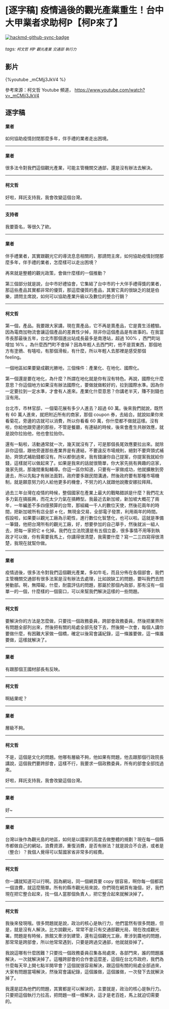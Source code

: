 # [逐字稿] 疫情過後的觀光產業重生！台中大甲業者求助柯P【柯P來了】

[![hackmd-github-sync-badge](https://hackmd.io/3mIsbpeuS0STXpGGMOND1A/badge)](https://hackmd.io/3mIsbpeuS0STXpGGMOND1A)


###### tags: `柯文哲` `柯P` `觀光產業` `交通部` `執行力`

## 影片

{%youtube _mCMjj3JkV4 %}

參考來源：柯文哲 Youtube 頻道， https://www.youtube.com/watch?v=_mCMjj3JkV4


## 逐字稿

#### 業者

如何協助疫情封閉那麼多年，伴手禮的業者走出困境。

---

#### 業者

很多法令對我們這個觀光產業，可能主管機關交通部，還是沒有辦法去解決。

---

#### 柯文哲

好啦，拜託支持我，我會改變這個台灣。

---

#### 支持者

我要簽名，等很久了欸。

---

#### 業者

伴手禮業者，其實跟觀光它的導流息息相關的，那請問主席，如何協助疫情封閉那麼多年，伴手禮的業者，怎麼樣可以走出困境？

再來就是整體的觀光政策，會做什麼樣的一個推動？

第三個部分就是說，台中市好禮協會，它集結了台中市的十大伴手禮得獎的業者，那這些產品其實都非常的優質，那這麼優質的產品，其實它真的很缺乏的就是伯樂，請問主席說，如何可以協助產業升級以及數位的整合行銷？

---

#### 柯文哲

第一個，產品。我要跟大家講，現在賣產品，它不再是賣產品，它是賣生活體驗。因為電商加物流會讓這個產品的差異性少掉，除非你這個產品是有故事的。在我當市長那最後五年，台北市那個進出站成長最多是南港站，超過 100% ，西門町站增加 16% 。為什麼西門町不會掉？因為年輕人去西門町，他不是買東西，那個地方有塗鴉、有嘻哈，有那個滑板，有什麼，所以年輕人去那裡是感受那個 feeling。

一個地區如果要變成觀光勝地，三個條件：產業化、在地化、國際化。

第一個還是要在地化，為什麼？所謂在地化就是你有沒有特色。再說，國際化什麼意思？你這個地方如果沒有辦法國際化，要做就做較好的，拉到國際水準。因為你一定要拉到一定水準，才會有人進來。產業化什麼意思？你講老半天，賺不到錢也沒有用。

台北市，市林官邸，一個菊花展有多少人進去？超過 60 萬。後來我們就說，既然有 60 萬人進來，就把附近所有的商家，那個 coupon 券，去結合。就說如果你來看菊花，旁邊的店就可以消費，所以你看看 60 萬，你什麼都不做就這樣。沒有啦，你給他跟旁邊的那些，不管是餐廳，有連結的時候，後來會產生共辦效應，就是說你拉抬他，他也會拉抬你。

還有一點啦，活動通常就一次，幾天就沒有了，可是那個長尾效應要拉出來。就除非你這個，跟他旁邊那些產業界是有連結，不要違反市場規則，絕對不要齊頭式補助，齊頭式補助錢都沒有。所以都倒過來，我有錢讓你自己提案，你提案我就給你錢，這樣就可以做起來了。如果是我來的話就很簡單，你大家先挑有興趣的店家，幾家先挑，那幾間重點輔導。你這一區你知道，只要有一家做成功，他就擴散到旁邊去，所以先點才有辦法面對。政府要多跟民間溝通，然後政府要有那種市場機制，就是願意努力的人給他更多的機會，不努力的人就跟他說撒安娜拉拜拜。

過去三年台灣在疫情的時候，整個國家在產業上最大的戰略錯誤是什麼？我們花太多力氣在搞振興，而花太少力氣在搞轉型。我最近去新加坡，新加坡大概花了兩年，一年編差不多四億預算的台幣，那組織一千人的數位天使，然後花兩年的時間，把新加坡所有店全部 e 化，無現金交易，全部電子發票，利用兩年的時間。假設啦，如果要以觀光工廠為示範性，進行數位化智慧化，也可以啦。這就是準備一筆錢，他把台灣所有的觀光工廠，好，想要參加的自己舉手，然後就派一組人去，把每一家把它 e 化掉。我們在立法院還是有五個立委，很多事情不用等到執政才可以做，你有需要我馬上，你講得很清楚，我需要什麼？寫一二三四寫得很清楚，我現在就幫你做。

---

#### 業者

疫情過後，很多法令對我們這個觀光產業，多如牛毛，而且分佈在各個部會，我們主管機關交通部有很多法案是沒有辦法去處理，比如說缺工的問題，要叫我們去問勞動部。啊，無障礙，什麼，耐震評估的問題，那屬於那個內政部，那有沒有一個單一的一個，什麼樣的一個窗口，可以來幫我們解決這樣的一些問題。

---

#### 柯文哲

要解決你的方法是怎麼做，只要找一個政務委員，跨部會政務委員，然後把業界所有問題全部列出來，然後把有關的局處全部先發下去，然後開一次會，每個人講你要做什麼，有困難大家做一個橋，確定以後寫會議紀錄，這一條誰要做，這一條誰要做，這樣就解決了。

---

#### 業者

有跟那個王國材部長有反映。

---

#### 柯文哲

啊結果呢？

---

#### 業者

層級不夠。

---

#### 柯文哲

不是，這個是文化的問題。他哪有層級不夠，他如果有問題，他去跟那個行政院長講說，這個我們要跨部會，這樣不行，我要求一個政務委員，所有的部會全部找過來。

好啦，拜託支持我，我會改變這個台灣。

---

#### 業者

好~

---

#### 業者

台灣以後作為觀光島的地區，如何是以國家的高度去做整體的規劃？現在每一個縣市都做自己的網站，浪費資源，重復消費，是否有辦法？就是說合不合適，或者是（整合）？我個人覺得可以幫國家省非常多的經費。

---

#### 柯文哲

你一講就知道可以行啊。因為網站，同一個網頁要 copy 很容易，啊你每一個都寫一個浪費，就這麼簡單。所有的縣市觀光局來說，你們現在網頁有幾個，好，我們現在把它整合起來，找一個人當那個負責人，把它整合起來就解決掉了。

---

#### 柯文哲

我後來發現哦。很多問題就是說，政治的核心是執行力，他們當然有很多問題，但是，就是沒有人解決。比方說觀光，常常不是只有交通部觀光局，現在改成觀光署。問題是有時候，旅館又牽涉到建管，還有這個觀光工廠，牽涉到農地的問題，那常常是跨部會，所以他常常遇到，只要是跨過交通部，他就就掛掉了。

我說這哪有什麼困難？只要找一個政務委員召集各局處來，各部門來，誰的問題誰解決，一次就解決掉了。這種跨部會的合作會這麼差，這個在台北市政府，我們為什麼每天早上開七點半開早會？這個就很容易解決，跟這個有關的局處全部過來，大家有問題當場解決，然後寫會議紀錄，這個誰做，這個誰做，一次發下去就解決掉了。

我還是認為他們的問題，其實都是可以解決的，主要就是，政治的核心是執行力。只要把這個執行力拉高，把問題一樣一樣解決，這才是老百姓，馬上就迫切需要的。

